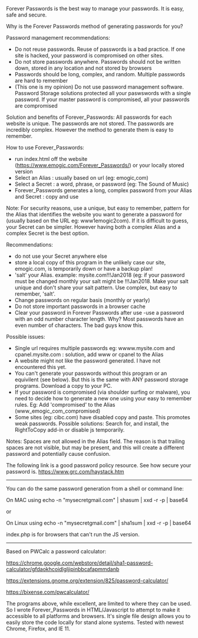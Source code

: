 Forever Passwords is the best way to manage your passwords. It is easy, safe and secure.

Why is the Forever Passwords method of generating passwords for you?

Password management recommendations:
- Do not reuse passwords. Reuse of passwords is a bad practice. If one site is hacked, your password is compromised on other sites.
- Do not store passwords anywhere. Passwords should not be written down, stored in any location and not stored by browsers
- Passwords should be long, complex, and random. Multiple passwords are hard to remember
- (This one is my opinion) Do not use password management software. Password Storage solutions protected all your paswswords with a single password. If your master password is compromised, all your passwords are compromised 

Solution and benefits of Forever_Passwords:
All passwords for each website is unique. The passwords are not stored. The passwords are incredibly complex. However the method to generate them is easy to remember.

How to use Forever_Passwords:
- run index.html off the website (https://www.emogic.com/Forever_Passwords/) or your locally stored version
- Select an Alias : usually based on url (eg: emogic,com)
- Select a Secret : a word, phrase, or password (eg: The Sound of Music)
- Forever_Passwords generates a long, complex password from your Alias and Secret : copy and use 

Note: For security reasons, use a unique, but easy to remember, pattern for the Alias that identifies the website you want to generate a password for (usually based on the URL eg: www1emogic2com). If it is difficult to guess, your Secret can be simpler. However having both a complex Alias and a complex Secret is the best option.

Recommendations:
- do not use your Secret anywhere else
- store a local copy of this program in the unlikely case our site, emogic.com, is temporarily down or have a backup plan!
- 'salt' your Alias. example: mysite.com!!!Jan2018 (eg: if your password must be changed monthly your salt might be !!!Jan2018. Make your salt unique and don't share your salt pattern. Use complex, but easy to remember, 'salt'.
- Change passwords on regular basis (monthly or yearly)
- Do not store important passwords in a browser cache
- Clear your password in Forever Passwords after use 
-use a password with an odd number character length. Why? Most passwords have an even number of characters. The bad guys know this.

Possible issues:
- Single url requires multiple passwords eg: wwww.mysite.com and cpanel.mysite.com : solution, add www or cpanel to the Alias
- A website might not like the password generated. I have not encountered this yet.
- You can't generate your passwords without this program or an equivilent (see below). But this is the same with ANY password storage programs. Download a copy to your PC.
- If your password is compromised (via shoulder surfing or malware), you need to decide how to generate a new one using your easy to remember rules. Eg: Add 'compromised' to the Alias (www_emogic_com_compromised)
- Some sites (eg: cibc.com) have disabled copy and paste. This promotes weak passwords. Possible solutions: Search for, and install, the RightToCopy add-in or disable js temporarily. 

Notes: Spaces are not allowed in the Alias field. The reason is that trailing spaces are not visible, but may be present, and this will create a different password and potentially cause confusion.

The following link is a good password policy resource. See how secure your password is.
https://www.grc.com/haystack.htm

---------------------

You can do the same password generation from a shell or command line:

On MAC using
echo -n "mysecretgmail.com" | shasum | xxd -r -p | base64

or

On Linux using
echo -n "mysecretgmail.com" | sha1sum | xxd -r -p | base64

index.php is for browsers that can't run the JS version.

-------------------

Based on PWCalc a password calculator:

https://chrome.google.com/webstore/detail/sha1-password-calculator/gfdaokhcoidlgljipinbbcafapmmdanb

https://extensions.gnome.org/extension/825/password-calculator/

https://bixense.com/pwcalculator/

The programs above, while excellent, are limited to where they can be used. So I wrote Forever_Passwords in HTML/Javascript to attempt to make it accessible to all platforms and browsers. It's single file design allows you to easily store the code locally for stand alone systems. Tested with newest Chrome, Firefox, and IE 11.
